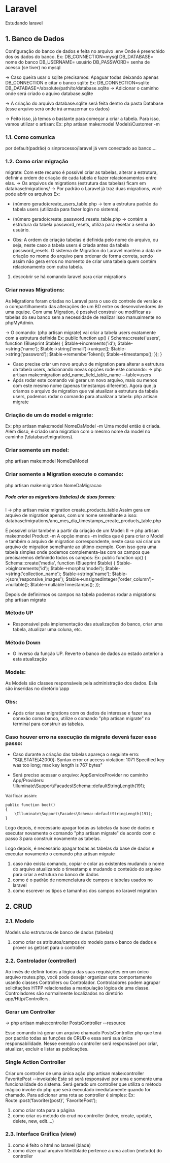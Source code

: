 # Laravel
Estudando laravel

## 1. Banco de Dados
Configuração do banco de dados e feita no arquivo .env
Onde é preenchido dos os dados do banco.
Ex:
DB_CONNECTION=mysql
DB_DATABASE= nome do banco
DB_USERNAME= usuário
DB_PASSWORD= senha  de acesso (se tiver) no mysql

-> Caso queira usar o sqlite precisamos:
Apaguar todas deixando apenas DB_CONNECTION e citar o banco sqlite
Ex:
DB_CONNECTION=sqlite
DB_DATABASE=/absolute/path/to/database.sqlite    -> Adicionar o caminho onde será criado o aquivo database.sqlite

-> A criação do arquivo database.sqlite será feita dentro da pasta Database (esse arquivo será onde irá armazernar os dados)

-> Feito isso, já temos o bastante para começar a criar a tabela. Para isso, vamos utilizar o artisan:
Ex:
  php artisan make:model Models\\Customer -m




### 1.1. Como comunica
por default(padrão) o sinprocesso/laravel já vem conectado ao banco....
### 1.2. Como criar migração
migrate: Com este recurso é possível criar as tabelas, alterar a estrutura, definir a ordem de criação de cada tabela e fazer relacionamentos entre elas.
-> Os arquivos de migrations (estrutura das tabelas) ficam em database/migrations/
-> Por padrão o Laravel já traz duas migrations, você pode abrir os arquivos
Ex:
- (número gerado)create_users_table.php  -> tem a estrutura padrão da tabela users (utilizada para fazer login no sistema).

- (número gerado)create_password_resets_table.php   -> contém a estrutura da tabela password_resets, utiliza para resetar a senha do usuário.
* Obs: A ordem de criação tabelas é definida pelo nome do arquivo, ou seja, neste caso a tabela users é criada antes da tabela password_resets. O sistema de Migration do Laravel mantém a data de criação no mome do arquivo para ordenar de forma correta, sendo assim não gera erros no momento de criar uma tabela quem contém relacionamento com outra tabela.


1. descobrir se há comando laravel para criar migrations

### Criar novas Migrations:
As Migrations foram criadas no Laravel para o uso do controle de versão e o compartilhamento das alterações de um BD entre os desenvolvedores de uma equipe. Com uma Migration, é possível construir ou modificar as tabelas do seu banco sem a necessidade de realizar isso manualmente no phpMyAdmin.


-> O comando: (php artisan migrate) vai criar a tabela users exatamente com a estrutura definida
Ex:
public function up()
{
    Schema::create('users', function (Blueprint $table) {
        $table->increments('id');
        $table->string('name');
        $table->string('email')->unique();
        $table->string('password');
        $table->rememberToken();
        $table->timestamps();
    });
}

- Caso precise criar um novo arquivo de migration para alterar a estrutura da tabela users, adicionando novas opções rode este comando:
-> php artisan make:migration add_name_field_table_name --table=users
- Após rodar este comando vai gerar um novo arquivo, mais ou menos com este mesmo nome (apenas timestamps diferente).
Agora que já criamos o arquivo de migration que vai atualizar a estrutura da tabela users, podemos rodar o comando para atualizar a tabela: php artisan migrate


### Criação de um do model e migrate:
Ex:
php artisan make:model NomeDaModel -m
Uma model então é criada. Além disso, é criado uma migration com o mesmo nome da model no caminho (\database\migrations).
### Criar somente um model:
php artisan make:model NomeDaModel

### Criar somente a Migration execute o comando:
php artisan make:migration NomeDaMigracao


##### Pode criar as migrations (tabelas) de duas formas:
I -> php artisan make:migration create_products_table
Assim gera um arquivo de migration apenas, com um nome semelhante a isso:
database/migrations/ano_mes_dia_timestamps_create_products_table.php

É possível criar também a partir da criação de um Model:
II -> php artisan make:model Product -m
A opção menos -m indica que é para criar o Model e também o arquivo de migration correspondente, neste caso vai criar um arquivo de migration semelhante ao último exemplo.
Com isso gera uma tabela simples onde podemos complementa-las com os campos que precisaremos definindo todos os campos:
Ex:
public function up()
{
    Schema::create('media', function (Blueprint $table) {
        $table->bigIncrements('id');
        $table->morphs('model');
        $table->string('collection_name');
        $table->string('name');
        $table->json('responsive_images');
        $table->unsignedInteger('order_column')->nullable();
        $table->nullableTimestamps();
    });

Depois de definirmos os campos na tabela podemos rodar a migrations:
  php artisan migrate

### Método UP
  - Responsável pela implementação das atualizações do banco, criar uma tabela, atualizar uma coluna, etc.

### Método Down
  - O inverso da função UP. Reverte o banco de dados ao estado anterior a esta atualização

### Models:
As Models são classes responsáveis pela administração dos dados. Esla são inseridas no diretório \app

### Obs:
- Após criar suas migrations com os dados de interesse e fazer sua conexão como banco, utilize o comando "php artisan migrate" no terminal para construir as tabelas.
### Caso houver erro na execução da migrate deverá fazer esse passo:
- Caso durante a criação das tabelas apareça o seguinte erro: "SQLSTATE[42000]: Syntax error or access violation: 1071 Specified key was too long; max key length is 767 bytes"

- Será preciso acessar o arquivo: AppServiceProvider no caminho App/Providers:
\Illuminate\Support\Facades\Schema::defaultStringLength(191);

Vai ficar assim:

    public function boot()
    {
        \Illuminate\Support\Facades\Schema::defaultStringLength(191);
    }

Logo depois, é necessário apagar todas as tabelas da base de dados e executar novamente o comando "php artisan migrate" de acordo com o passo 3 para construir novamente as tabelas.

Logo depois, é necessário apagar todas as tabelas da base de dados e executar novamento o comando php artisan migrate





1. caso não exista comando, copiar e colar as existentes mudando o nome do arquivo atualizando o timestamp e mudando o conteúdo do arquivo para criar a estrutura no banco de dados
1. como é o padrão de nomenclatura de campos e tabelas usados no laravel
1. como escrever os tipos e tamanhos dos campos no laravel migration

## 2. CRUD
### 2.1. Modelo
Models são estruturas de banco de dados (tabelas)
1. como criar os atributos/campos do modelo para o banco de dados e prover os get/set para o controller
### 2.2. Controlador (controller)
Ao invés de definir todos a lógica das suas requisições em um único arquivo routes.php, você pode desejar organizar este comportamente usando classes Controllers ou Controlador. Controladores podem agrupar solicitações HTPP relacionadas a manipulação lógica de uma classe. Controladores são normalmente localizados no diretório app/Http/Controllers.
### Gerar um Controller
-> php artisan make:controller PostsController --resource

Esse comando irá gerar um arquivo chamado PostsController.php que terá por padrão todas as funções de CRUD e essa será sua única responsabilidade. Nesse exemplo o controller será responsável por criar, atualizar, excluir e listar as publicações.

### Single Action Controller
Criar um controller de uma única ação
  php artisan make:controller FavoritePost --invokable
Este só será responsável por uma e somente uma funcionalidade do sistema.
Será gerado um controller que utiliza o método mágico invoke do php que será executado imediatamente quando for chamado. Para adicionar uma rota ao controller é simples:
Ex:
Route::post(‘favorite/{post}’, ‘FavoritePost’);



1. como criar rota para a página
1. como criar os metodo do crud no controller (index, create, update, delete, new, edit....)
### 2.3. Interface Gráfica (view)
1. como é feito o html no laravel (blade)
1. como dizer qual arquivo html/blade pertence a uma action (metodo) do controller

